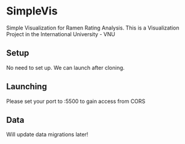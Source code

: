 # SimpleVis
Simple Visualization for Ramen Rating Analysis. This is a Visualization Project in the International University - VNU
## Setup
No need to set up. We can launch after cloning. 
## Launching
Please set your port to :5500 to gain access from CORS
## Data
Will update data migrations later!
